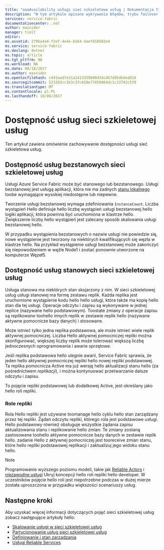 ```yaml
---
title: "aaaAvailability usługi sieć szkieletowa usług | Dokumentacja firmy Microsoft"
description: "W tym artykule opisano wykrywania błędów, trybu failover i odzyskiwania dla usług"
services: service-fabric
documentationcenter: .net
author: masnider
manager: timlt
editor: 
ms.assetid: 279ba4a4-f2ef-4e4e-b164-daefd10582e4
ms.service: service-fabric
ms.devlang: dotnet
ms.topic: article
ms.tgt_pltfrm: NA
ms.workload: NA
ms.date: 08/18/2017
ms.author: masnider
ms.openlocfilehash: c443aadfe31a1413359b08d34c4b7dd5db4edd16
ms.sourcegitcommit: 523283cc1b3c37c428e77850964dc1c33742c5f0
ms.translationtype: MT
ms.contentlocale: pl-PL
ms.lasthandoff: 10/06/2017
---
```

# <a name="availability-of-service-fabric-services"></a>Dostępność usług sieci szkieletowej usług
Ten artykuł zawiera omówienie zachowywanie dostępności usługi sieć szkieletowa usług.

## <a name="availability-of-service-fabric-stateless-services"></a>Dostępność usług bezstanowych sieci szkieletowej usług
Usługi Azure Service Fabric może być stanowego lub bezstanowego. Usługi bezstanowej jest usługą aplikacji, która nie ma żadnych [stanu lokalnego](service-fabric-concepts-state.md) toobe wymagające wysokiej niedostępne lub niepewne.

Tworzenie usługi bezstanowej wymaga zdefiniowania `InstanceCount`. Liczba wystąpień Hello definiuje hello liczbę wystąpień usługi bezstanowej hello logiki aplikacji, która powinna być uruchomiona w klastrze hello. Zwiększenie liczby hello wystąpień jest zalecany sposób skalowania usługi bezstanowej hello.

W przypadku wystąpienia bezstanowych o nazwie usługi nie powiedzie się, nowe wystąpienie jest tworzony na niektórych kwalifikujących się węzła w klastrze hello. Na przykład wystąpienie usługi bezstanowej może zakończyć się niepowodzeniem w węźle Node1 i zostać ponownie utworzone na komputerze Węzeł5.

## <a name="availability-of-service-fabric-stateful-services"></a>Dostępność usług stanowych sieci szkieletowej usług
Usługa stanowa ma niektórych stan skojarzony z nim. W sieci szkieletowej usług usługi stanowej ma formę zestawu replik. Każda replika jest uruchomione wystąpienie kodu hello hello usługi, która także ma kopię hello stan dla tej usługi. Operacje odczytu i zapisu są wykonywane w jednej replice (nazywane hello podstawowym). Toostate zmiany z operacje zapisu są *replikowane* toohello innych replik w zestawie replik hello (nazywane aktywne pomocnicze bazy danych) i stosowane. 

Może istnieć tylko jedna replika podstawowa, ale może istnieć wiele replik aktywnej pomocniczej. Liczba Hello aktywnej pomocniczej repliki można skonfigurować, większej liczby replik może tolerować większą liczbę jednoczesnych oprogramowania i awarie sprzętowe.

Jeśli replika podstawowa hello ulegnie awarii, Service Fabric sprawia, że jeden hello aktywnej pomocniczej repliki hello nowej repliki podstawowej. Ta replika pomocnicza Active ma już wersję hello aktualizacji stanu hello (za pośrednictwem *replikacji*), i można kontynuować przetwarzanie dalsze odczytu i zapisu.

To pojęcie repliki podstawowej lub dodatkowej Active, jest określany jako hello roli repliki.

### <a name="replica-roles"></a>Role repliki
Rola Hello repliki jest używane toomanage hello cyklu hello stan zarządzany przez tej repliki. Żądań odczytu repliki, którego rola jest podstawowe usługi. Hello podstawowy również obsługuje wszystkie żądania zapisu aktualizowania stanu i replikowanie hello zmian. Te zmiany zostaną zastosowane toohello aktywne pomocnicze bazy danych w zestawie replik hello. zadanie Hello z aktywnej pomocniczej jest tooreceive zmian stanu, które hello repliki podstawowej replikacji i zaktualizuj jego widoku stanu hello.

> [!NOTE]
> Programowanie wyższego poziomu modeli, takie jak [Reliable Actors](service-fabric-reliable-actors-introduction.md) i [niezawodne usługi](service-fabric-reliable-services-introduction.md) Ukryj koncepcji hello roli repliki hello developer. W uczestników pojęcie hello roli jest niepotrzebne podczas w dużej mierze została uproszczona w przypadku większości scenariuszy usług.
>

## <a name="next-steps"></a>Następne kroki
Aby uzyskać więcej informacji dotyczących pojęć sieci szkieletowej usług zobacz następujące artykuły hello:

- [Skalowanie usługi w sieci szkieletowej usług](service-fabric-concepts-scalability.md)
- [Partycjonowanie usług sieci szkieletowej usług](service-fabric-concepts-partitioning.md)
- [Definiowanie i stan zarządzania](service-fabric-concepts-state.md)
- [Usługi Reliable Services](service-fabric-reliable-services-introduction.md)
